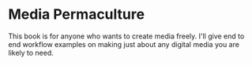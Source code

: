 # Media Permaculture


This book is for anyone who wants to create media freely.  I'll give end to end workflow examples on making just about any digital media you are likely to need.